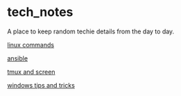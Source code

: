 # tech_notes

A place to keep random techie details from the day to day.

[linux commands](linux_cmds.md)

[ansible](ansible.md)

[tmux and screen](tmux.md)

[windows tips and tricks](windows.md)
